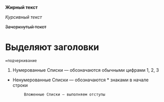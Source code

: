 **Жирный текст**

*Курсивный текст*

 ~~Зачеркнутый текст~~  

# Выделяют заголовки

    =подчеркивание

1. Нумерованные Списки — обозначаются
обычными цифрами 1, 2, 3
 
 * Ненумерованные Списки — обозначаются * знаками в начале строки
 
            Вложенные Списки — выполняем отступы